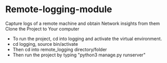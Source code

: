 # Remote-logging-module
Capture logs of a remote machine and obtain Network insights from them
Clone the Project to Your computer 

- To run the project, cd into logging and activate the virtual environment.
- cd logging,  source bin/activate
- Then cd into remote_logging directory/folder
- Then run the project by typing "python3 manage.py runserver"
